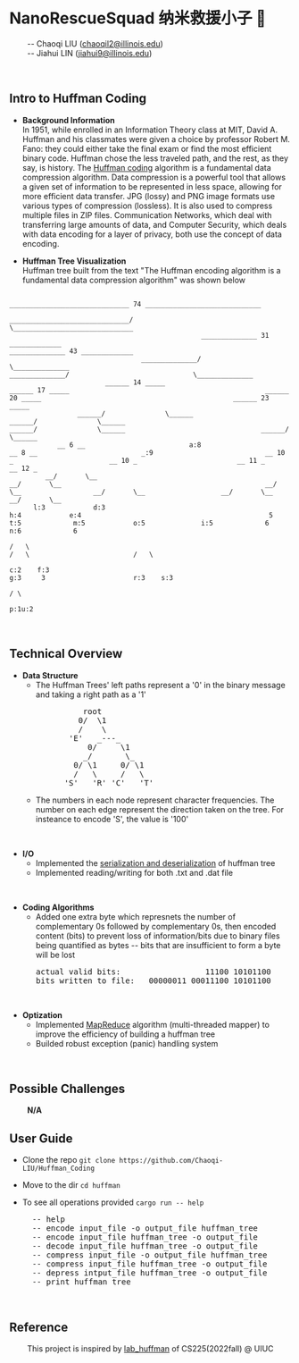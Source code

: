 # NanoRescueSquad 纳米救援小子 🚁
&emsp;&emsp; -- Chaoqi LIU (chaoqil2@illinois.edu) \
&emsp;&emsp; -- Jiahui LIN (jiahui9@illinois.edu) 

<br />

## Intro to Huffman Coding

* __Background Information__ \
In 1951, while enrolled in an Information Theory class at MIT, David A. Huffman and his classmates were given a choice by professor Robert M. Fano: they could either take the final exam or find the most efficient binary code. Huffman chose the less traveled path, and the rest, as they say, is history. The [Huffman coding](https://en.wikipedia.org/wiki/Huffman_coding) algorithm is a fundamental data compression algorithm. Data compression is a powerful tool that allows a given set of information to be represented in less space, allowing for more efficient data transfer. JPG (lossy) and PNG image formats use various types of compression (lossless). It is also used to compress multiple files in ZIP files. Communication Networks, which deal with transferring large amounts of data, and Computer Security, which deals with data encoding for a layer of privacy, both use the concept of data encoding.


* __Huffman Tree Visualization__ \
Huffman tree built from the text "The Huffman encoding algorithm is a fundamental data compression algorithm" was shown below
```
                                                                                                ______________________________ 74 _____________________________                                                                                                  
                                                                 ______________________________/                                                               \______________________________                                                                   
                                                ______________ 31 _____________                                                                                                ______________ 43 _____________                                                   
                                 ______________/                               \______________                                                                  ______________/                               \______________                                    
                        ______ 14 _____                                                ______ 17 _____                                                 ______ 20 _____                                                ______ 23 _____                            
                 ______/               \______                                  ______/               \______                                   ______/               \______                                  ______/               \______                     
            __ 6 __                          a:8                           __ 8 __                          _:9                            __ 10 _                        __ 10 _                         __ 11 _                        __ 12 _                 
         __/       \__                                                  __/       \__                                                   __/       \__                  __/       \__                   __/       \__                  __/       \__              
      l:3            d:3                                             h:4            e:4                                               5             t:5             m:5            o:5              i:5             6              n:6             6             
                                                                                                                                    /   \                                                                         /   \                          /   \           
                                                                                                                                 c:2    f:3                                                                    g:3     3                      r:3    s:3         
                                                                                                                                                                                                                      / \                                        
                                                                                                                                                                                                                    p:1u:2                                       

```
<br />

## Technical Overview

* __Data Structure__
  * The Huffman Trees' left paths represent a '0' in the binary message and taking a right path as a '1'
    <pre>
              root
             0/  \1
             /    \ 
           'E'   _---_
               0/     \1
              _/       \_
            0/ \1     0/ \1
            /   \     /   \
          'S'   'R' 'C'   'T'
    </pre>
  * The numbers in each node represent character frequencies. The number on each edge represent the direction taken on the tree. For insteance to encode 'S', the value is '100'
<br />

* __I/O__
  * Implemented the [serialization and deserialization](https://en.wikipedia.org/wiki/Serialization) of huffman tree
  * Implemented reading/writing for both .txt and .dat file
<br />
  
* __Coding Algorithms__
  * Added one extra byte which represnets the number of complementary 0s followed by complementary 0s, then encoded content (bits) to prevent loss of information/bits due to binary files being quantified as bytes -- bits that are insufficient to form a byte will be lost
    <pre>
    actual valid bits:                  11100 10101100
    bits written to file:   00000011 00011100 10101100
    </pre>
<br />

* __Optization__
  * Implemented [MapReduce](https://en.wikipedia.org/wiki/MapReduce) algorithm (multi-threaded mapper) to improve the efficiency of building a huffman tree
  * Builded robust exception (panic) handling system
<br />

## Possible Challenges

&emsp;&emsp; __N/A__
<br />

## User Guide

* Clone the repo ```git clone https://github.com/Chaoqi-LIU/Huffman_Coding```
* Move to the dir ```cd huffman```
* To see all operations provided ```cargo run -- help```

  <pre>
    -- help                                                 print this help message
    -- encode input_file -o output_file huffman_tree        encode the content in 'input_file'[.txt], write encoded content to 'output_file'[.dat], and save the huffman tree to 'huffman_tree'[.crab]
    -- encode input_file huffman_tree -o output_file        encode the content in 'input_file'[.txt] with 'huffman_tree'[.crab] provided, write encoded content to 'output_file'[.dat]
    -- decode input_file huffman_tree -o output_file        decode the content in 'input_file'[.txt] with 'huffman_tree'[.crab] provided, write decoded content to 'output_file'[.txt]
    -- compress input_file -o output_file huffman_tree      compress the image in 'input_file'[.ppm], write compressed image to 'output_file'[.dat] and save the huffman tree to 'huffman_tree'[.crab]
    -- compress input_file huffman_tree -o output_file      compress the image in 'input_file'[.ppm] with 'huffman_tree'[.crab] provided, write compressed image to 'output_file'[.dat]
    -- depress intput_file huffman_tree -o output_file      depress the image in 'input_file'[.dat] with 'huffman_tree'[.crab] provided, write depressed image to 'output_file'[.ppm]
    -- print huffman_tree                                   print the 'huffman_tree'[.crab]
  </pre>
<br />

## Reference
&emsp;&emsp; This project is inspired by [lab_huffman](https://courses.engr.illinois.edu/cs225/fa2022/labs/huffman/) of CS225(2022fall) @ UIUC
